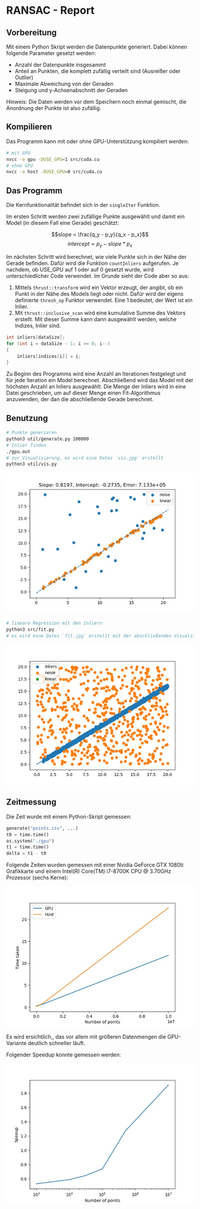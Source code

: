 # RANSAC - Report

## Vorbereitung

Mit einem Python Skript werden die Datenpunkte generiert. Dabei können folgende Parameter gesetzt werden:

+ Anzahl der Datenpunkte insgesammt
+ Anteil an Punkten, die komplett zufällig verteilt sind (Ausreißer oder Outlier)
+ Maximale Abweichung von der Geraden
+ Steigung und y-Achsenabschnitt der Geraden

Hinweis: Die Daten werden vor dem Speichern noch einmal gemischt, die Anordnung der Punkte ist also zufällig.

## Kompilieren

Das Programm kann mit oder ohne GPU-Unterstützung kompiliert werden:

``` sh
# mit GPU
nvcc -o gpu -DUSE_GPU=1 src/cuda.cu
# ohne GPU
nvcc -o host -DUSE_GPU=0 src/cuda.cu
```

## Das Programm

Die Kernfunktionalität befindet sich in der `singleIter` Funktion.

Im ersten Schritt werden zwei zufällige Punkte ausgewählt und damit ein Model (in diesem Fall eine Gerade) geschätzt:

$$slope = \frac{q_y - p_y}{q_x - p_x}$$
$$intercept = p_y - slope * p_x$$

Im nächsten Schritt wird berechnet, wie viele Punkte sich in der Nähe der Gerade befinden. Dafür wird die Funktion `countInliers` aufgerufen. Je nachdem, ob USE_GPU auf 1 oder auf 0 gesetzt wurde, wird unterschiedlicher Code verwendet. Im Grunde sieht der Code aber so aus:

1. Mittels `thrust::transform` wird ein Vektor erzeugt, der angibt, ob ein Punkt in der Nähe des Models liegt oder nicht. Dafür wird der eigens definierte `thresh_op` Funktor verwendet. Eine 1 bedeutet, der Wert ist ein Inlier.
2. Mit `thrust::inclusive_scan` wird eine kumulative Summe des Vektors erstellt. Mit dieser Summe kann dann ausgewählt werden, welche Indizes, Inlier sind.

``` c
int inliers[dataSize];
for (int i = dataSize - 1; i >= 0; i--)
{
    inliers[indices[i]] = i;
}
```

Zu Beginn des Programms wird eine Anzahl an Iterationen festgelegt und für jede Iteration ein Model berechnet. Abschließend wird das Model mit der höchsten Anzahl an Inliers ausgewählt. Die Menge der Inliers wird in eine Datei geschrieben, um auf dieser Menge einen Fit-Algorithmus anzuwenden, der dan die abschließende Gerade berechnet.

## Benutzung

``` sh
# Punkte generieren
python3 util/generate.py 100000
# Inlier finden
./gpu.out
# zur Visualisierung, es wird eine Datei `vis.jpg` erstellt
python3 util/vis.py
```

![Visualisierung der Datenpunkte](vis.jpg)

``` sh
# lineare Regression mit den Inliern
python3 src/fit.py
# es wird eine Datei `fit.jpg` erstellt mit der abschließenden Visualisierung
```

![Abschließender Fit](fit.jpg)

## Zeitmessung

Die Zeit wurde mit einem Python-Skript gemessen:

``` py
generate("points.csv", ...)
t0 = time.time()
os.system("./gpu")
t1 = time.time()
delta = t1 - t0
```

Folgende Zeiten wurden gemessen mit einer Nvidia GeForce GTX 1080ti Grafikkarte und einem Intel(R) Core(TM) i7-8700K CPU @ 3.70GHz Prozessor (sechs Kerne):

![Vergleich von GPU und CPU](times.jpg)

Es wird ersichtlich,, das vor allem mit größeren Datenmengen die GPU-Variante deutlich schneller läuft.

Folgender Speedup konnte gemessen werden:

![Speedup mit CUDA Implementierung](speedup.jpg)
